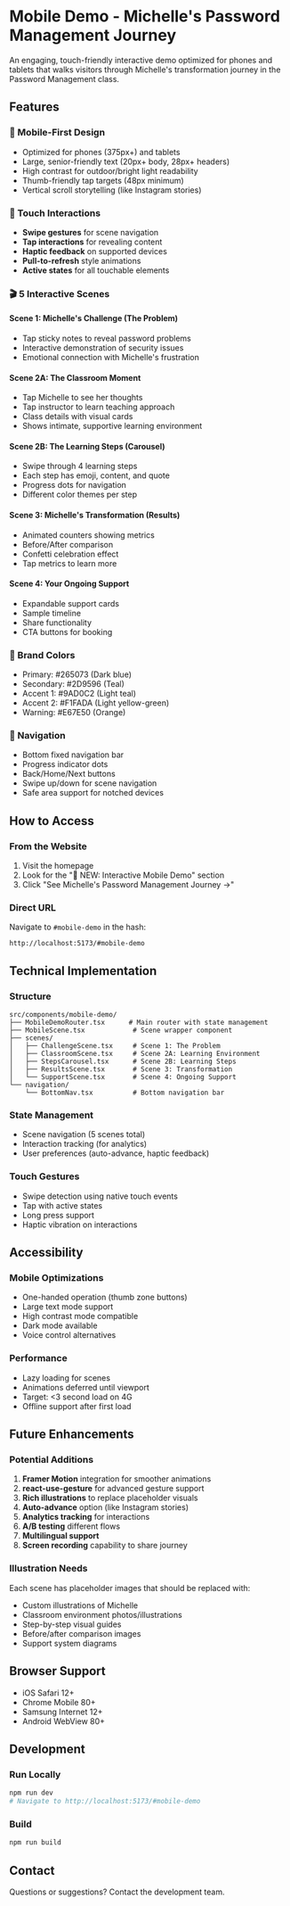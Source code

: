 # Mobile Demo - Michelle's Password Management Journey

An engaging, touch-friendly interactive demo optimized for phones and tablets that walks visitors through Michelle's transformation journey in the Password Management class.

## Features

### 🎯 Mobile-First Design
- Optimized for phones (375px+) and tablets
- Large, senior-friendly text (20px+ body, 28px+ headers)
- High contrast for outdoor/bright light readability
- Thumb-friendly tap targets (48px minimum)
- Vertical scroll storytelling (like Instagram stories)

### 📱 Touch Interactions
- **Swipe gestures** for scene navigation
- **Tap interactions** for revealing content
- **Haptic feedback** on supported devices
- **Pull-to-refresh** style animations
- **Active states** for all touchable elements

### 🎬 5 Interactive Scenes

#### Scene 1: Michelle's Challenge (The Problem)
- Tap sticky notes to reveal password problems
- Interactive demonstration of security issues
- Emotional connection with Michelle's frustration

#### Scene 2A: The Classroom Moment
- Tap Michelle to see her thoughts
- Tap instructor to learn teaching approach
- Class details with visual cards
- Shows intimate, supportive learning environment

#### Scene 2B: The Learning Steps (Carousel)
- Swipe through 4 learning steps
- Each step has emoji, content, and quote
- Progress dots for navigation
- Different color themes per step

#### Scene 3: Michelle's Transformation (Results)
- Animated counters showing metrics
- Before/After comparison
- Confetti celebration effect
- Tap metrics to learn more

#### Scene 4: Your Ongoing Support
- Expandable support cards
- Sample timeline
- Share functionality
- CTA buttons for booking

### 🎨 Brand Colors
- Primary: #265073 (Dark blue)
- Secondary: #2D9596 (Teal)
- Accent 1: #9AD0C2 (Light teal)
- Accent 2: #F1FADA (Light yellow-green)
- Warning: #E67E50 (Orange)

### 🧭 Navigation
- Bottom fixed navigation bar
- Progress indicator dots
- Back/Home/Next buttons
- Swipe up/down for scene navigation
- Safe area support for notched devices

## How to Access

### From the Website
1. Visit the homepage
2. Look for the "📱 NEW: Interactive Mobile Demo" section
3. Click "See Michelle's Password Management Journey →"

### Direct URL
Navigate to `#mobile-demo` in the hash:
```
http://localhost:5173/#mobile-demo
```

## Technical Implementation

### Structure
```
src/components/mobile-demo/
├── MobileDemoRouter.tsx      # Main router with state management
├── MobileScene.tsx            # Scene wrapper component
├── scenes/
│   ├── ChallengeScene.tsx     # Scene 1: The Problem
│   ├── ClassroomScene.tsx     # Scene 2A: Learning Environment
│   ├── StepsCarousel.tsx      # Scene 2B: Learning Steps
│   ├── ResultsScene.tsx       # Scene 3: Transformation
│   └── SupportScene.tsx       # Scene 4: Ongoing Support
└── navigation/
    └── BottomNav.tsx          # Bottom navigation bar
```

### State Management
- Scene navigation (5 scenes total)
- Interaction tracking (for analytics)
- User preferences (auto-advance, haptic feedback)

### Touch Gestures
- Swipe detection using native touch events
- Tap with active states
- Long press support
- Haptic vibration on interactions

## Accessibility

### Mobile Optimizations
- One-handed operation (thumb zone buttons)
- Large text mode support
- High contrast mode compatible
- Dark mode available
- Voice control alternatives

### Performance
- Lazy loading for scenes
- Animations deferred until viewport
- Target: <3 second load on 4G
- Offline support after first load

## Future Enhancements

### Potential Additions
1. **Framer Motion** integration for smoother animations
2. **react-use-gesture** for advanced gesture support
3. **Rich illustrations** to replace placeholder visuals
4. **Auto-advance** option (like Instagram stories)
5. **Analytics tracking** for interactions
6. **A/B testing** different flows
7. **Multilingual support**
8. **Screen recording** capability to share journey

### Illustration Needs
Each scene has placeholder images that should be replaced with:
- Custom illustrations of Michelle
- Classroom environment photos/illustrations
- Step-by-step visual guides
- Before/after comparison images
- Support system diagrams

## Browser Support
- iOS Safari 12+
- Chrome Mobile 80+
- Samsung Internet 12+
- Android WebView 80+

## Development

### Run Locally
```bash
npm run dev
# Navigate to http://localhost:5173/#mobile-demo
```

### Build
```bash
npm run build
```

## Contact
Questions or suggestions? Contact the development team.
